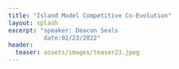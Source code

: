 ```yaml
---
title: "Island Model Competitive Co-Evolution"
layout: splash
excerpt: "speaker: Deacon Seals
          date:02/23/2022"
header:
  teaser: assets/images/teaser23.jpeg
---
```

